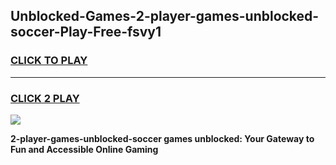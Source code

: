 
## Unblocked-Games-2-player-games-unblocked-soccer-Play-Free-fsvy1
<h3>
<a href="https://premium76.site?title=2-player-games-unblocked-soccer&ref=17A">CLICK TO PLAY</a></h3>
<hr>

<h3>
<a href="https://premium76.site?title=2-player-games-unblocked-soccer&ref=17A">CLICK 2 PLAY</a>
  
</h3>

<a href="https://premium76.site?title=2-player-games-unblocked-soccer&ref=17A"><img src="https://clearcache.store/games.png"></a>


**2-player-games-unblocked-soccer games unblocked: Your Gateway to Fun and Accessible Online Gaming**

